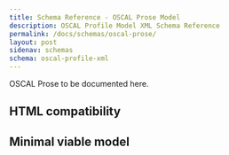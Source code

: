 ```yaml
---
title: Schema Reference - OSCAL Prose Model
description: OSCAL Profile Model XML Schema Reference
permalink: /docs/schemas/oscal-prose/
layout: post
sidenav: schemas
schema: oscal-profile-xml
---
```


OSCAL Prose to be documented here.

## HTML compatibility

## Minimal viable model

